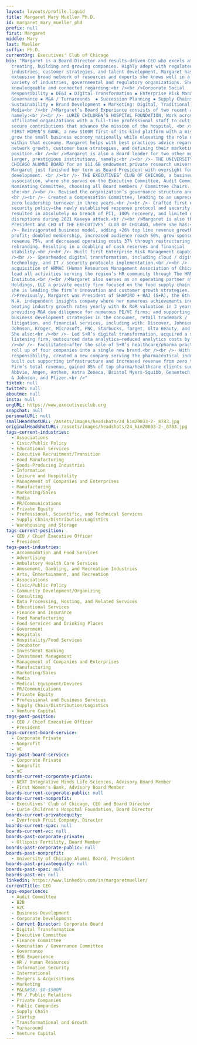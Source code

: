 ```yaml
---
layout: layouts/profile.liquid
title: Margaret Mary Mueller Ph.D.
id: margaret_mary_mueller_phd
prefix: null
first: Margaret
middle: Mary
last: Mueller
suffix: Ph.D.
currentOrg: Executives' Club of Chicago
bio: "Margaret is a Board Director and results-driven CEO who excels at
  creating, building and growing companies. Highly adept with regulated
  industries, customer strategies, and talent development, Margaret has an
  extensive broad network of resources and experts she knows well in a wide
  variety of industries, governmental and regulatory organizations. She is quite
  knowledgeable and connected regarding:<br /><br />Corporate Social
  Responsibility ▪ DE&I ▪ Digital Transformation ▪ Enterprise Risk Management ▪
  Governance ▪ M&A / Turnarounds  ▪ Succession Planning ▪ Supply Chains ▪
  Sustainability ▪ Brand Development ▪ Marketing: Digital, Traditional, Social
  Media<br /><br />Margaret’s Board Experience consists of two recent additions,
  namely:<br /><br />- LURIE CHILDREN’S HOSPITAL FOUNDATION, Work across 11
  affiliated organizations with a full-time professional staff to cultivate and
  secure contributions that advance the mission of the hospital. <br /><br />-
  FIRST WOMEN’S BANK, a new $100M first-of-its-kind platform with a mission to
  grow the small business economy nationally while elevating the role of women
  within that economy. Margaret helps with best practices advice regarding their
  network growth, customer base strategies, and defining their marketing
  position.<br /><br />Margaret is also a Board leader for two other much
  larger, prestigious institutions, namely:<br /><br />- THE UNIVERSITY OF
  CHICAGO ALUMNI BOARD for an $11.6B endowment private research university.
  Margaret just finished her term as Board President with oversight for board
  development. <br /><br />- THE EXECUTIVES’ CLUB OF CHICAGO, a business leaders
  association, where she serves on the Executive Committee, Audit Committee; and
  Nominating Committee, choosing all Board members / Committee Chairs. Of note,
  she:<br /><br />- Revised the organization’s governance structure and bylaws.
  <br /><br />- Created a Compensation Committee, leading to an unprecedented
  zero leadership turnover in three years.<br /><br />- Crafted first ever cyber
  security policy—the newly established response protocol and security elements
  resulted in absolutely no breach of PII, 100% recovery, and limited operations
  disruptions during 2021 Kaseya attack.<br /><br />Margaret is also the
  President and CEO of THE EXECUTIVES’ CLUB OF CHICAGO, where she has:<br /><br
  />- Reinvigorated business model, adding +26% top line revenue growth, +22%
  profit; doubled membership, increased audience reach 50%, grew sponsorship
  revenue 75%, and decreased operating costs 37% through restructuring and
  rebranding. Resulting in a doubling of cash reserves and financial
  stability.<br /><br />- Built first Enterprise Risk Management capability.<br
  /><br />- Spearheaded digital transformation, including cloud / digital
  technology, and IT / security protocols implementation.<br /><br />- Led the
  acquisition of HRMAC (Human Resources Management Association of Chicago)—now
  lead all activities serving the region’s HR community through The HRMAC
  Institute.<br /><br />Margaret also serves as an operating partner at Tilia
  Holdings, LLC a private equity firm focused on the food supply chain, where
  she is leading the firm’s innovation and customer growth strategies. <br /><br
  />Previously, Margaret was President of SHAPIRO + RAJ (S+R), the 6th largest
  N.A. independent insights company where her numerous achievements include:
  beating industry growth rates yearly with 8x RoR valuation in 3 years;
  providing M&A due diligence for numerous PE/VC firms; and supporting brand /
  business development strategies in the consumer, retail trademark /
  litigation, and financial services, including with: Discover, Johnson &
  Johnson, Kroger, Microsoft, PNC, Starbucks, Target, Ulta Beauty, and Wal-Mart.
  She also:<br /><br />- Led S+R’s digital transformation, acquired a social
  listening firm, outsourced data analytics—reduced analytics costs by 30%.<br
  /><br />- Facilitated—after the sale of S+R’s healthcare/pharma practice—a
  roll up of four companies into a single new brand.<br /><br />- With full P&L
  responsibility, created a new company serving the pharmaceutical industry,
  built out supporting infrastructure and increased revenue from zero to 70% of
  Firm’s total revenue, gained 85% of top pharma/healthcare clients such as:
  Abbvie, Amgen, Anthem, Astra Zeneca, Bristol Myers-Squibb, Genentech, Johnson
  & Johnson, and Pfizer.<br />"
tiktok: null
twitter: null
aboutme: null
insta: null
orgURL: https://www.executivesclub.org
snapchat: null
personalURL: null
smallHeadshotURL: /assets/images/headshots/24_kim20033-2-_8783.jpg
originalHeadshotURL: /assets/images/headshots/24_kim20033-2-_8783.jpg
tags-current-industries:
  - Associations
  - Civic/Public Policy
  - Educational Services
  - Executive Recruitment/Transition
  - Food Manufacturing
  - Goods-Producing Industries
  - Information
  - Leisure and Hospitality
  - Management of Companies and Enterprises
  - Manufacturing
  - Marketing/Sales
  - Media
  - PR/Communications
  - Private Equity
  - Professional, Scientific, and Technical Services
  - Supply Chain/Distribution/Logistics
  - Warehousing and Storage
tags-current-position:
  - CEO / Chief Executive Officer
  - President
tags-past-industries:
  - Accommodation and Food Services
  - Advertising
  - Ambulatory Health Care Services
  - Amusement, Gambling, and Recreation Industries
  - Arts, Entertainment, and Recreation
  - Associations
  - Civic/Public Policy
  - Community Development/Organizing
  - Consulting
  - Data Processing, Hosting, and Related Services
  - Educational Services
  - Finance and Insurance
  - Food Manufacturing
  - Food Services and Drinking Places
  - Government
  - Hospitals
  - Hospitality/Food Services
  - Incubator
  - Investment Banking
  - Investment Management
  - Management of Companies and Enterprises
  - Manufacturing
  - Marketing/Sales
  - Media
  - Medical Equipment/Devices
  - PR/Communications
  - Private Equity
  - Professional and Business Services
  - Supply Chain/Distribution/Logistics
  - Venture Capital
tags-past-position:
  - CEO / Chief Executive Officer
  - President
tags-current-board-service:
  - Corporate Private
  - Nonprofit
  - VC
tags-past-board-service:
  - Corporate Private
  - Nonprofit
  - VC
boards-current-corporate-private:
  - NEXT Integrative Minds Life Sciences, Advisory Board Member
  - First Women's Bank, Advisory Board Member
boards-current-corporate-public: null
boards-current-nonprofit:
  - Executives' Club of Chicago, CEO and Board Director
  - Lurie Children's Hospital Foundation, Board Director
boards-current-privateequity: 
  - Everfresh Fruit Company, Director
boards-current-spac: null
boards-current-vc: null
boards-past-corporate-private:
  - Ollipsis Fertility, Board Member
boards-past-corporate-public: null
boards-past-nonprofit:
  - University of Chicago Alumni Board, President
boards-past-privateequity: null
boards-past-spac: null
boards-past-vc: null
linkedin: https://www.linkedin.com/in/margaretmueller/
currentTitle: CEO
tags-experience:
  - Audit Committee
  - B2B
  - B2C
  - Business Development
  - Corporate Development
  - Current Director: Corporate Board
  - Digital Transformation
  - Executive Committee
  - Finance Committee
  - Nomination / Governance Committee
  - Governance
  - ESG Experience
  - HR / Human Resources
  - Information Security
  - International
  - Mergers & Acquisitions
  - Marketing
  - P&L&#58; $0-$500M
  - PR / Public Relations
  - Private Companies
  - Public Companies
  - Supply Chain
  - Startup
  - Transformational and Growth
  - Turnaround
  - Venture Capital
---
```

